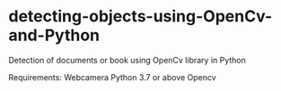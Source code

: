 # detecting-objects-using-OpenCv-and-Python
Detection of documents or book using OpenCv library in Python

Requirements:
Webcamera
Python 3.7 or above
Opencv
